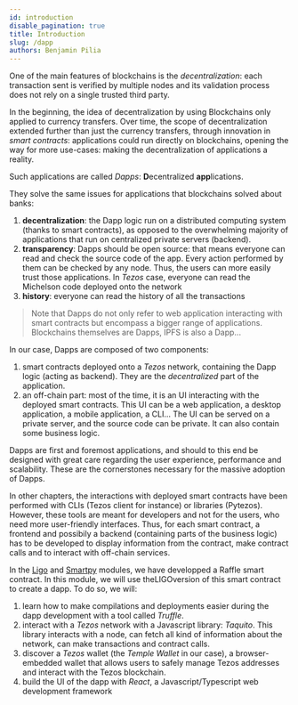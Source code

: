 ```yaml
---
id: introduction
disable_pagination: true
title: Introduction
slug: /dapp
authors: Benjamin Pilia
---
```


One of the main features of blockchains is the _decentralization_: each transaction sent is verified by multiple nodes and its validation process does not rely on a single trusted third party.

In the beginning, the idea of decentralization by using Blockchains only applied to currency transfers. Over time, the scope of decentralization extended further than just the currency transfers, through innovation in _smart contracts_: applications could run directly on blockchains, opening the way for more use-cases: making the decentralization of applications a reality.

Such applications are called _Dapps_: **D**ecentralized **app**lications.

They solve the same issues for applications that blockchains solved about banks:
1. **decentralization**: the Dapp logic run on a distributed computing system (thanks to smart contracts), as opposed to the overwhelming majority of applications that run on centralized private servers (backend).
2. **transparency**: Dapps should be open source: that means everyone can read and check the source code of the app. Every action performed by them can be checked by any node. Thus, the users can more easily trust those applications. In _Tezos_ case, everyone can read the Michelson code deployed onto the network
3. **history**: everyone can read the history of all the transactions

> Note that Dapps do not only refer to web application interacting with smart contracts but encompass a bigger range of applications. 
> Blockchains themselves are Dapps, IPFS is also a Dapp...

In our case, Dapps are composed of two components:
1. smart contracts deployed onto a _Tezos_ network, containing the Dapp logic (acting as backend). They are the _decentralized_ part of the application.
2. an off-chain part: most of the time, it is an UI interacting with the deployed smart contracts. This UI can be a web application, a desktop application, a mobile application, a CLI... The UI can be served on a private server, and the source code can be private. It can also contain some business logic.

Dapps are first and foremost applications, and should to this end be designed with great care regarding the user experience, performance and scalability. These are the cornerstones necessary for the massive adoption of Dapps.

In other chapters, the interactions with deployed smart contracts have been performed with CLIs (Tezos client for instance) or libraries (Pytezos).
However, these tools are meant for developers and not for the users, who need more user-friendly interfaces.
Thus, for each smart contract, a frontend and possibily a backend (containing parts of the business logic) has to be developed to display information from the contract, make contract calls and to interact with off-chain services.


In the [Ligo](/ligo/contracts-ligo) and [Smartpy](/docs/smartpy/write-contract-smartpy.md) modules, we have developped a Raffle smart contract. In this module, we will use theLIGOversion of this smart contract to create a dapp. To do so, we will:
1. learn how to make compilations and deployments easier during the dapp development with a tool called _Truffle_. 
2. interact with a _Tezos_ network with a Javascript library: _Taquito_. This library interacts with a node, can fetch all kind of information about the network, can make transactions and contract calls.
3. discover a _Tezos_ wallet (the _Temple Wallet_ in our case), a browser-embedded wallet that allows users to safely manage Tezos addresses and interact with the Tezos blockchain.
4. build the UI of the dapp with _React_, a Javascript/Typescript web development framework
